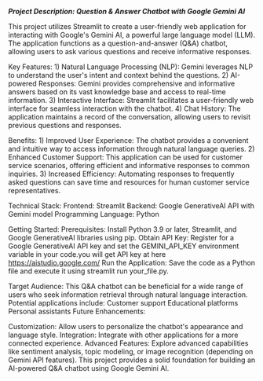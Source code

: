 ***Project Description: Question & Answer Chatbot with Google Gemini AI***

  This project utilizes Streamlit to create a user-friendly web application for interacting with Google's Gemini AI, a powerful large language model (LLM). 
  The application functions as a question-and-answer (Q&A) chatbot, allowing users to ask various questions and receive informative responses.

Key Features:
    1) Natural Language Processing (NLP): Gemini leverages NLP to understand the user's intent and context behind the questions.
    2) AI-powered Responses: Gemini provides comprehensive and informative answers based on its vast knowledge base and access to real-time information.
    3) Interactive Interface: Streamlit facilitates a user-friendly web interface for seamless interaction with the chatbot.
    4) Chat History: The application maintains a record of the conversation, allowing users to revisit previous questions and responses.
    
Benefits:
    1) Improved User Experience: The chatbot provides a convenient and intuitive way to access information through natural language queries.
    2) Enhanced Customer Support: This application can be used for customer service scenarios, offering efficient and informative responses to common inquiries.
    3) Increased Efficiency: Automating responses to frequently asked questions can save time and resources for human customer service representatives.
    
Technical Stack:
    Frontend: Streamlit
    Backend: Google GenerativeAI API with Gemini model
    Programming Language: Python
    
Getting Started:
    Prerequisites: Install Python 3.9 or later, Streamlit, and Google GenerativeAI libraries using pip.
    Obtain API Key: Register for a Google GenerativeAI API key and set the GEMINI_API_KEY environment variable in your code.you will get API key at here https://aistudio.google.com/
    Run the Application: Save the code as a Python file and execute it using streamlit run your_file.py.
    
Target Audience:
    This Q&A chatbot can be beneficial for a wide range of users who seek information retrieval through natural language interaction. Potential applications include:
        Customer support
        Educational platforms
        Personal assistants
        Future Enhancements:

Customization:
    Allow users to personalize the chatbot's appearance and language style.
Integration: 
    Integrate with other applications for a more connected experience.
Advanced Features:
    Explore advanced capabilities like sentiment analysis, topic modeling, or image recognition (depending on Gemini API features).
    This project provides a solid foundation for building an AI-powered Q&A chatbot using Google Gemini AI.
